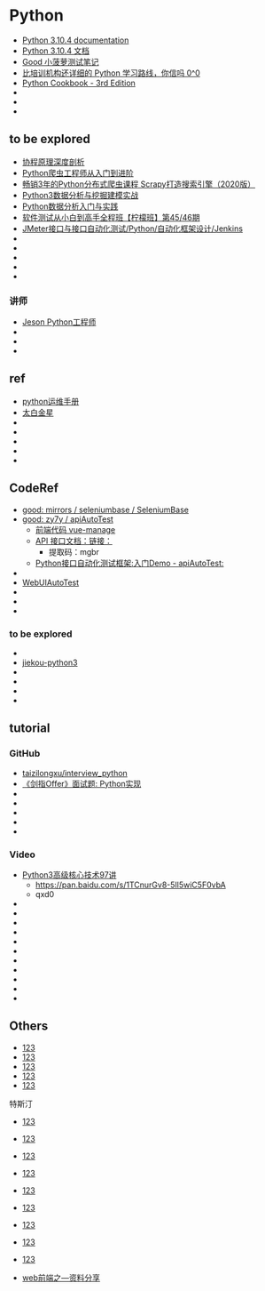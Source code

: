 
# Python


* [Python 3.10.4 documentation](https://docs.python.org/3/)
* [Python 3.10.4 文档](https://docs.python.org/zh-cn/3/)
* [Good 小菠萝测试笔记](https://www.cnblogs.com/poloyy/tag/Python/)
* [ 比培训机构还详细的 Python 学习路线，你信吗 0^0 ](https://www.cnblogs.com/poloyy/p/15255670.html)
* [Python Cookbook - 3rd Edition](https://python3-cookbook.readthedocs.io/zh_CN/latest/copyright.html)
* []()
* []()
* []()



## to be explored
* [协程原理深度剖析](https://coding.imooc.com/class/473.html)
* [Python爬虫工程师从入门到进阶](https://coding.imooc.com/class/325.html)
* [畅销3年的Python分布式爬虫课程 Scrapy打造搜索引擎（2020版）](https://coding.imooc.com/class/92.html)
* [Python3数据分析与挖掘建模实战](https://coding.imooc.com/class/185.html)
* [Python数据分析入门与实践](https://coding.imooc.com/class/156.html)
* [软件测试从小白到高手全程班【柠檬班】第45/46期](https://ke.qq.com/course/266039)
* [JMeter接口与接口自动化测试/Python/自动化框架设计/Jenkins](https://ke.qq.com/course/1294447)
* []()
* []()
* []()
* []()
* []()


### 讲师
* [Jeson Python工程师](http://www.imooc.com/t/1352822)
* []()
* []()
* []()



## ref
* [python运维手册](http://www.sunrisenan.com/docs/python/jichu.html)
* [太白金星](https://www.cnblogs.com/jin-xin)
* []()
* []()
* []()
* []()
* []()



## CodeRef
* [good: mirrors / seleniumbase / SeleniumBase ](https://gitcode.net/mirrors/seleniumbase/SeleniumBase)
* [good: zy7y / apiAutoTest ](https://gitee.com/zy7y/apiAutoTest.git)
  * [前端代码 vue-manage](https://github.com/MilesYeah/vue-manage)
  * [API 接口文档：链接：](https://pan.baidu.com/s/1KJPfaFaPadW4JdGjCt54NQ)
    * 提取码：mgbr
  * [Python接口自动化测试框架:入门Demo - apiAutoTest:](https://www.bilibili.com/video/BV1pv411i7zK/)
* []()
* [WebUIAutoTest](https://gitee.com/azhengzz/WebUIAutoTest.git)
* []()
* []()
* []()


### to be explored
* []()
* [jiekou-python3](https://github.com/liwanlei/jiekou-python3.git)
* []()
* []()
* []()
* []()




## tutorial
### GitHub
* [taizilongxu/interview_python](https://github.com/taizilongxu/interview_python)
* [《剑指Offer》面试题: Python实现](https://github.com/JushuangQiao/Python-Offer)
* []()
* []()
* []()
* []()
* []()

### Video
* [Python3高级核心技术97讲](https://coding.imooc.com/class/200.html)
  * https://pan.baidu.com/s/1TCnurGv8-5Il5wiC5F0vbA
  * qxd0
* []()
* []()
* []()
* []()
* []()
* []()
* []()
* []()
* []()
* []()
* []()



## Others

* [123](https://gitee.com/lisachen/lemon2021.git)
* [123](https://gitee.com/jhyfugug/python_automation_learning_leamon.git)
* [123](https://gitee.com/chen-runhuai/hogwarts-test.git)
* [123](https://gitee.com/linjianhan01/hogwarts.git)
* [123](https://gitee.com/deerinwight/HogwartsSDET15.git)

特斯汀
* [123](https://gitee.com/JiangTaoZzz/hogwarts-homework.git)
* [123](https://gitee.com/willtesting/MyTestFrame07.git)
* [123](https://gitee.com/willtesting/VipFrame07.git)




* [123](https://gitee.com/Li-Vincent/leo-api-auto.git)
* [123](https://gitee.com/azhengzz/api-automation-test.git)
* [123](https://gitee.com/mikb/automated-testing.git)
* [123](https://gitee.com/guohaiyi/poppy.git)
* [123](https://gitee.com/xiao66guo/wdj_test.git)
* [123](https://gitee.com/Fleeting-times/WorkWeiXin_App_Test.git)



* [web前端之—资料分享](https://www.bilibili.com/read/cv7986975?spm_id_from=333.788.b_636f6d6d656e74.16)






